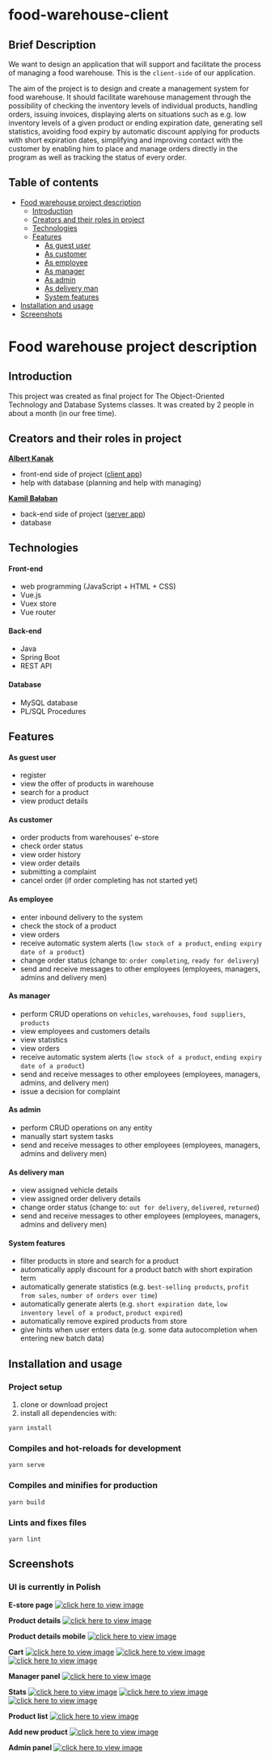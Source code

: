 # food-warehouse-client

## Brief Description

We want to design an application that will support and facilitate the process of managing a food warehouse.
This is the `client-side` of our application.

The aim of the project is to design and create a management system for
food warehouse. It should facilitate warehouse management
through the possibility of checking the inventory levels of individual products,
handling orders, issuing invoices, displaying alerts on situations such as e.g.  low inventory levels of a given product or ending expiration date, generating sell statistics, avoiding food expiry by automatic discount applying for products with short expiration dates,
simplifying and improving contact with the customer by enabling him to place and manage orders
directly in the program as well as tracking the status of every order.

## Table of contents

- [Food warehouse project description](#food-warehouse-project-description)
  - [Introduction](#introduction)
  - [Creators and their roles in project](#creators-and-their-roles-in-project)
  - [Technologies](#technologies)
  - [Features](#features)
      - [As guest user](#as-guest-user)
      - [As customer](#as-customer)
      - [As employee](#as-employee)
      - [As manager](#as-manager)
      - [As admin](#as-admin)
      - [As delivery man](#as-delivery-man)
      - [System features](#system-features)
- [Installation and usage](#installation-and-usage)
- [Screenshots](#screenshots)
 


# Food warehouse project description

## Introduction

This project was created as final project for The Object-Oriented Technology and Database Systems classes. It was created by 2 people in about a month (in our free time).


## Creators and their roles in project

**[Albert Kanak](https://github.com/A640)**

- front-end side of project ([client app](https://github.com/A640/food-warehouse-client))
- help with database (planning and help with managing)

**[Kamil Bałaban](https://github.com/GieeFoR)**
- back-end side of project ([server app](https://github.com/A640/food-warehouse-server))
- database


## Technologies

#### Front-end

- web programming (JavaScript + HTML + CSS)
- Vue.js
- Vuex store
- Vue router

#### Back-end

- Java
- Spring Boot
- REST API

#### Database

- MySQL database
- PL/SQL Procedures


## Features

#### As guest user

- register
- view the offer of products in warehouse
- search for a product
- view product details

#### As customer

- order products from warehouses' e-store
- check order status
- view order history
- view order details
- submitting a complaint
- cancel order (if order completing has not started yet)

#### As employee

- enter inbound delivery to the system
- check the stock of a product
- view orders
- receive automatic system alerts (`low stock of a product`, `ending expiry date of a product`)
- change order status (change to: `order completing`, `ready for delivery`)
- send and receive messages to other employees (employees, managers, admins and delivery men)


#### As manager

- perform CRUD operations on `vehicles`, `warehouses`, `food suppliers`, `products`
- view employees and customers details
- view statistics
- view orders
- receive automatic system alerts (`low stock of a product`, `ending expiry date of a product`)
- send and receive messages to other employees (employees, managers, admins, and delivery men)
- issue a decision for complaint


#### As admin

- perform CRUD operations on any entity
- manually start system tasks
- send and receive messages to other employees (employees, managers, admins and delivery men)


#### As delivery man

- view assigned vehicle details
- view assigned order delivery details
- change order status (change to: `out for delivery`, `delivered`, `returned`)
- send and receive messages to other employees (employees, managers, admins and delivery men)

#### System features

- filter products in store and search for a product
- automatically apply discount for a product batch with short expiration term
- automatically generate statistics (e.g. `best-selling products`, `profit from sales`, `number of orders over time`)
- automatically generate alerts (e.g. `short expiration date`, `low inventory level of a product`, `product expired`)
- automatically remove expired products from store
- give hints when user enters data (e.g. some data autocompletion when entering new batch data)





## Installation and usage

### Project setup
1. clone or download project
2. install all dependencies with:
```
yarn install
```

### Compiles and hot-reloads for development
```
yarn serve
```

### Compiles and minifies for production
```
yarn build
```

### Lints and fixes files
```
yarn lint
```



## Screenshots
### UI is currently in Polish
  
**E-store page**
[![click here to view image](https://github.com/A640/food-warehouse-client/blob/assets/screenshots/store.png)](https://github.com/A640/food-warehouse-client/blob/assets/screenshots/store.png?raw=true)

  
**Product details**
[![click here to view image](https://github.com/A640/food-warehouse-client/blob/assets/screenshots/product%20details.png)](https://github.com/A640/food-warehouse-client/blob/assets/screenshots/product%20details.png?raw=true)

  
**Product details mobile**
[![click here to view image](https://github.com/A640/food-warehouse-client/blob/assets/screenshots/product%20details%20mobile.png)](https://github.com/A640/food-warehouse-client/blob/assets/screenshots/product%20details%20mobile.png?raw=true)

  
**Cart**
[![click here to view image](https://github.com/A640/food-warehouse-client/blob/assets/screenshots/cart%201.png)](https://github.com/A640/food-warehouse-client/blob/assets/screenshots/cart%201.png?raw=true)
[![click here to view image](https://github.com/A640/food-warehouse-client/blob/assets/screenshots/cart%202.png)](https://github.com/A640/food-warehouse-client/blob/assets/screenshots/cart%202.png?raw=true)
[![click here to view image](https://github.com/A640/food-warehouse-client/blob/assets/screenshots/cart%203.png)](https://github.com/A640/food-warehouse-client/blob/assets/screenshots/cart%203.png?raw=true)

  
**Manager panel**
[![click here to view image](https://github.com/A640/food-warehouse-client/blob/assets/screenshots/manager%20-%20employee.png)](https://github.com/A640/food-warehouse-client/blob/assets/screenshots/manager%20-%20employee.png?raw=true)

  
**Stats**
[![click here to view image](https://github.com/A640/food-warehouse-client/blob/assets/screenshots/stats%201.png)](https://github.com/A640/food-warehouse-client/blob/assets/screenshots/stats%201.png?raw=true)
[![click here to view image](https://github.com/A640/food-warehouse-client/blob/assets/screenshots/stats%202.png)](https://github.com/A640/food-warehouse-client/blob/assets/screenshots/stats%202.png?raw=true)
[![click here to view image](https://github.com/A640/food-warehouse-client/blob/assets/screenshots/stats%203.png)](https://github.com/A640/food-warehouse-client/blob/assets/screenshots/stats%203.png?raw=true)

  
**Product list**
[![click here to view image](https://github.com/A640/food-warehouse-client/blob/assets/screenshots/manager%20-%20products.png)](https://github.com/A640/food-warehouse-client/blob/assets/screenshots/manager%20-%20products.png?raw=true)

  
**Add new product**
[![click here to view image](https://github.com/A640/food-warehouse-client/blob/assets/screenshots/manager%20-%20add%20product.png)](https://github.com/A640/food-warehouse-client/blob/assets/screenshots/manager%20-%20add%20product.png?raw=true)

  
**Admin panel**
[![click here to view image](https://github.com/A640/food-warehouse-client/blob/assets/screenshots/admin%20-%20vehicle.png)](https://github.com/A640/food-warehouse-client/blob/assets/screenshots/admin%20-%20vehicle.png?raw=true)


